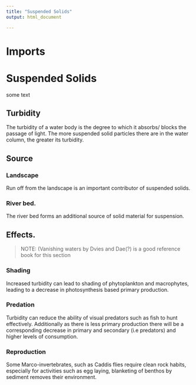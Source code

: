 ```yaml
---
title: "Suspended Solids"
output: html_document

---
```


# Imports

# Suspended Solids

some text

## Turbidity
The turbidity of a water body is the degree to which it absorbs/ blocks the passage of light. The more suspended solid particles there are in the water column, the greater its turbidity. 

## Source 

### Landscape
Run off from the landscape is an important contributor of suspended solids. 

### River bed. 
The river bed forms an additional source of solid material for suspension. 

##  Effects. 

>NOTE: (Vanishing waters by Dvies and Dae(?) is a good reference book for this section

### Shading 
Increased turbidity can lead to shading of phytoplankton and macrophytes, leading to a decrease in photosynthesis based primary production. 

### Predation 
Turbidity can reduce the ability of visual predators such as fish to hunt effectively. Additionally as there is less primary production there will be a corresponding decrease in primary and secondary (i.e predators) and higher levels of consumption. 

### Reproduction
Some Marco-invertebrates, such as Caddis flies require clean rock habits, especially for activities such as egg laying, blanketing of benthos by sediment removes their environment. 

